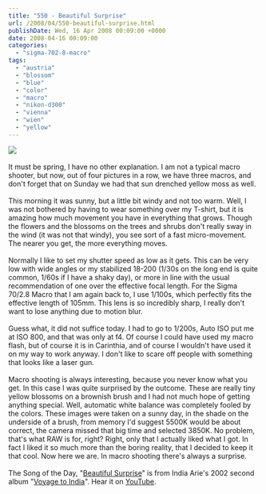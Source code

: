 ```yaml
---
title: "550 - Beautiful Surprise"
url: /2008/04/550-beautiful-surprise.html
publishDate: Wed, 16 Apr 2008 00:09:00 +0000
date: 2008-04-16 00:09:00
categories: 
  - "sigma-702-8-macro"
tags: 
  - "austria"
  - "blossom"
  - "blue"
  - "color"
  - "macro"
  - "nikon-d300"
  - "vienna"
  - "wien"
  - "yellow"
---
```

<a href="https://d25zfm9zpd7gm5.cloudfront.net/1200x1200/2008/20080415_080027_ps.jpg" target="_blank"><img src="https://d25zfm9zpd7gm5.cloudfront.net/0600x0600/2008/20080415_080027_ps.jpg"/></a><br/><br/>It must be spring, I have no other explanation. I am not a typical macro shooter, but now, out of four pictures in a row, we have three macros, and don't forget that on Sunday we had that sun drenched yellow moss as well.<br/><br/>This morning it was sunny, but a little bit windy and not too warm. Well, I was not bothered by having to wear something over my T-shirt, but it is amazing how much movement you have in everything that grows. Though the flowers  and the blossoms on the trees and shrubs don't really sway in the wind (it was not that windy), you see sort of a fast micro-movement. The nearer you get, the more everything moves. <br/><br/>Normally I like to set my shutter speed as low as it gets. This can be very low with wide angles or my stabilized 18-200 (1/30s on the long end is quite common, 1/60s if I have a shaky day), or more in line with the usual recommendation of one over the effective focal length. For the Sigma 70/2.8 Macro that I am again back to, I use 1/100s, which perfectly fits the effective length of 105mm. This lens is so incredibly sharp, I really don't want to lose anything due to motion blur.<br/><br/><a href="https://d25zfm9zpd7gm5.cloudfront.net/1200x1200/2008/20080415_075922_ps.jpg" target="_blank"><img alt="" border="0" src="https://d25zfm9zpd7gm5.cloudfront.net/0150x0150/2008/20080415_075922_ps.jpg" style="margin: 0pt 0px 0pt 10px; float: right;"/></a> Guess what, it did not suffice today. I had to go to 1/200s, Auto ISO put me at ISO 800, and that was only at f4. Of course I could have used my macro flash, but of course it is in Carinthia, and of course I wouldn't have used it on my way to work anyway. I don't like to scare off people with something that looks like a laser gun.<br/><br/>Macro shooting is always interesting, because you never know what you get. In this case I was quite surprised by the outcome. These are really tiny yellow blossoms on a brownish brush and I had not much hope of getting anything special. Well, automatic white balance was completely fooled by the colors. These images were taken on a sunny day, in the shade on the underside of a brush, from memory I'd suggest 5500K would be about correct, the camera missed that big time and selected 3850K. No problem, that's what RAW is for, right? Right, only that I actually liked what I got. In fact I liked it so much more than the boring reality, that I decided to keep it that cool. Now here we are. In macro shooting there's always a surprise.<br/><br/>The Song of the Day, "<a href="http://www.azlyrics.com/lyrics/indiaarie/beautifulsurprise.html" target="_blank">Beautiful Surprise</a>" is from India Arie's 2002 second album "<a href="http://www.amazon.com/Voyage-India-Arie/dp/B00006ISBT" target="_blank">Voyage to India</a>". Hear it on <a href="http://www.youtube.com/watch?v=RrenUxs_kN4" target="_blank">YouTube</a>.
